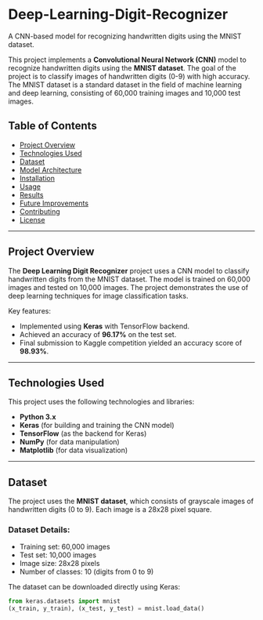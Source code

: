 # Deep-Learning-Digit-Recognizer
A CNN-based model for recognizing handwritten digits using the MNIST dataset.


This project implements a **Convolutional Neural Network (CNN)** model to recognize handwritten digits using the **MNIST dataset**. The goal of the project is to classify images of handwritten digits (0-9) with high accuracy. The MNIST dataset is a standard dataset in the field of machine learning and deep learning, consisting of 60,000 training images and 10,000 test images.

## Table of Contents
- [Project Overview](#project-overview)
- [Technologies Used](#technologies-used)
- [Dataset](#dataset)
- [Model Architecture](#model-architecture)
- [Installation](#installation)
- [Usage](#usage)
- [Results](#results)
- [Future Improvements](#future-improvements)
- [Contributing](#contributing)
- [License](#license)

---

## Project Overview

The **Deep Learning Digit Recognizer** project uses a CNN model to classify handwritten digits from the MNIST dataset. The model is trained on 60,000 images and tested on 10,000 images. The project demonstrates the use of deep learning techniques for image classification tasks.

Key features:
- Implemented using **Keras** with TensorFlow backend.
- Achieved an accuracy of **96.17%** on the test set.
- Final submission to Kaggle competition yielded an accuracy score of **98.93%**.

---

## Technologies Used

This project uses the following technologies and libraries:
- **Python 3.x**
- **Keras** (for building and training the CNN model)
- **TensorFlow** (as the backend for Keras)
- **NumPy** (for data manipulation)
- **Matplotlib** (for data visualization)

---

## Dataset

The project uses the **MNIST dataset**, which consists of grayscale images of handwritten digits (0 to 9). Each image is a 28x28 pixel square.

### Dataset Details:
- Training set: 60,000 images
- Test set: 10,000 images
- Image size: 28x28 pixels
- Number of classes: 10 (digits from 0 to 9)

The dataset can be downloaded directly using Keras:

```python
from keras.datasets import mnist
(x_train, y_train), (x_test, y_test) = mnist.load_data()
